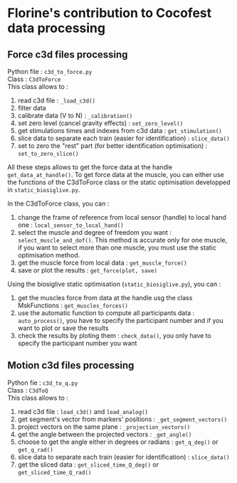 # Florine's contribution to Cocofest data processing

## Force c3d files processing

Python file : `c3d_to_force.py` \
Class : `C3dToForce` \
This class allows to :
1. read c3d file : `_load_c3d()`
2. filter data
3. calibrate data (V to N) : `_calibration()`
4. set zero level (cancel gravity effects) : `set_zero_level()`
5. get stimulations times and indexes from c3d data : `get_stimulation()`
6. slice data to separate each train (easier for identification) : `slice_data()`
7. set to zero the "rest" part (for better identification optimisation) : `set_to_zero_slice()`

All these steps allows to get the force data at the handle `get_data_at_handle()`. To get force data at the muscle, you can either use the functions of the C3dToForce class or the static optimisation developped in `static_biosiglive.py`.

In the C3dToForce class, you can :
1. change the frame of reference from local sensor (handle) to local hand one : `local_sensor_to_local_hand()`
2. select the muscle and degree of freedom you want : `select_muscle_and_dof()`. This method is accurate only for one muscle, if you want to select more than one muscle, you must use the static optimisation method.
3. get the muscle force from local data : `get_muscle_force()`
4. save or plot the results : `get_force(plot, save)`

Using the biosiglive static optimisation (`static_biosiglive.py`), you can :
1. get the muscles force from data at the handle usg the class MskFunctions : `get_muscles_forces()`
2. use the automatic function to compute all participants data : `auto_process()`, you have to specify the participant number and if you want to plot or save the results
3. check the results by ploting them : `check_data()`, you only have to specify the participant number you want

## Motion c3d files processing

Python fie : `c3d_to_q.py` \
Class : `C3dToQ` \
This class allows to :
1. read c3d file : `load_c3d()` and `load_analog()`
2. get segment's vector from markers' positions : `_get_segment_vectors()`
3. project vectors on the same plane : `_projection_vectors()`
4. get the angle between the projected vectors : `_get_angle()`
5. choose to get the angle either in degrees or radians : `get_q_deg()` or `get_q_rad()`
6. slice data to separate each train (easier for identification) : `slice_data()`  
7. get the sliced data : `get_sliced_time_Q_deg()` or `get_sliced_time_Q_rad()`